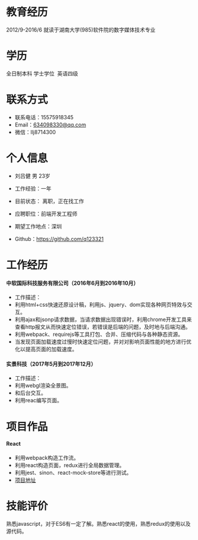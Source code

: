 
# 教育经历  
2012/9-2016/6 就读于湖南大学(985)软件院的数字媒体技术专业  
# 学历  
全日制本科 学士学位  英语四级  
# 联系方式
- 联系电话：15575918345
- Email：634098330@qq.com
- 微信：llj8714300

# 个人信息
- 刘吕健 男 23岁

- 工作经验：一年

- 目前状态： 离职，正在找工作

- 应聘职位：前端开发工程师

- 期望工作地点：深圳

- Github：https://github.com/q123321

# 工作经历  
#### 中软国际科技服务有限公司（2016年6月到2016年10月）
- 工作描述： 
- 利用html+css快速还原设计稿，利用js、jquery、dom实现各种网页特效与交互。
- 利用ajax和jsonp请求数据，当请求数据出现错误时，利用chrome开发工具来查看http报文从而快速定位错误，若错误是后端的问题，及时地与后端沟通。
- 利用webpack、requirejs等工具打包、合并、压缩代码与各种静态资源。
- 当发现页面加载速度过慢时快速定位问题，并对对影响页面性能的地方进行优化以提高页面的加载速度。

#### 实景科技（2017年5月到2017年12月）
- 工作描述： 
- 利用webgl渲染全景图。
- 和后台交互。
- 利用reac编写页面。
 
# 项目作品
#### React
- 利用webpack构造工作流。
- 利用react构造页面，redux进行全局数据管理。
- 利用jest、sinon、react-mock-store等进行测试。
- [项目地址](https://github.com/liulvjianisawesome/hacker-news)

# 技能评价
熟悉javascript，对于ES6有一定了解。熟悉react的使用，熟悉redux的使用以及源代码。
